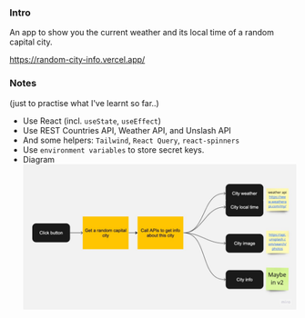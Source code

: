 ### Intro

An app to show you the current weather and its local time of a random capital city.

https://random-city-info.vercel.app/

### Notes

(just to practise what I've learnt so far..)

- Use React (incl. `useState`, `useEffect`)
- Use REST Countries API, Weather API, and Unslash API
- And some helpers: `Tailwind`, `React Query`, `react-spinners`
- Use `environment variables` to store secret keys.
- Diagram
  ![diagram](./random-city-info-diagram.jpg)
